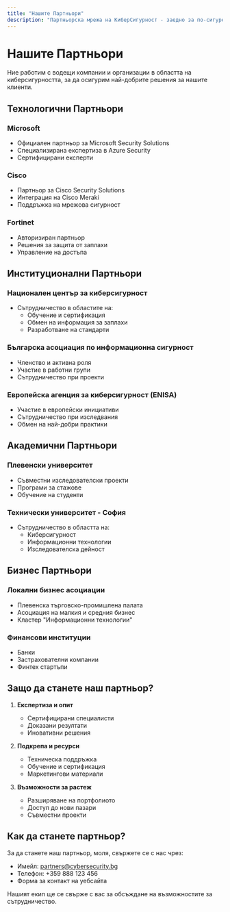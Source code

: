 ```yaml
---
title: "Нашите Партньори"
description: "Партньорска мрежа на КиберСигурност - заедно за по-сигурен дигитален свят"
---
```


# Нашите Партньори

Ние работим с водещи компании и организации в областта на киберсигурността, за да осигурим най-добрите решения за нашите клиенти.

## Технологични Партньори

### Microsoft
- Официален партньор за Microsoft Security Solutions
- Специализирана експертиза в Azure Security
- Сертифицирани експерти

### Cisco
- Партньор за Cisco Security Solutions
- Интеграция на Cisco Meraki
- Поддръжка на мрежова сигурност

### Fortinet
- Авторизиран партньор
- Решения за защита от заплахи
- Управление на достъпа

## Институционални Партньори

### Национален център за киберсигурност
- Сътрудничество в областите на:
  - Обучение и сертификация
  - Обмен на информация за заплахи
  - Разработване на стандарти

### Българска асоциация по информационна сигурност
- Членство и активна роля
- Участие в работни групи
- Сътрудничество при проекти

### Европейска агенция за киберсигурност (ENISA)
- Участие в европейски инициативи
- Сътрудничество при изследвания
- Обмен на най-добри практики

## Академични Партньори

### Плевенски университет
- Съвместни изследователски проекти
- Програми за стажове
- Обучение на студенти

### Технически университет - София
- Сътрудничество в областта на:
  - Киберсигурност
  - Информационни технологии
  - Изследователска дейност

## Бизнес Партньори

### Локални бизнес асоциации
- Плевенска търговско-промишлена палата
- Асоциация на малкия и средния бизнес
- Кластер "Информационни технологии"

### Финансови институции
- Банки
- Застрахователни компании
- Финтех стартъпи

## Защо да станете наш партньор?

1. **Експертиза и опит**
   - Сертифицирани специалисти
   - Доказани резултати
   - Иновативни решения

2. **Подкрепа и ресурси**
   - Техническа поддръжка
   - Обучение и сертификация
   - Маркетингови материали

3. **Възможности за растеж**
   - Разширяване на портфолиото
   - Доступ до нови пазари
   - Съвместни проекти

## Как да станете партньор?

За да станете наш партньор, моля, свържете се с нас чрез:

- Имейл: partners@cybersecurity.bg
- Телефон: +359 888 123 456
- Форма за контакт на уебсайта

Нашият екип ще се свърже с вас за обсъждане на възможностите за сътрудничество. 